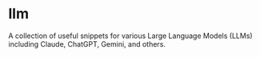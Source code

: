 # llm
A collection of useful snippets for various Large Language Models (LLMs) including Claude, ChatGPT, Gemini, and others.
